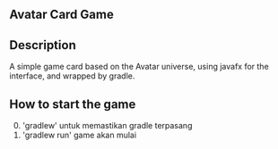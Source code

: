 ## Avatar Card Game

## Description

A simple game card based on the Avatar universe, using javafx for the interface, and wrapped by gradle.

## How to start the game
0. 'gradlew' untuk memastikan gradle terpasang
1. 'gradlew run' game akan mulai